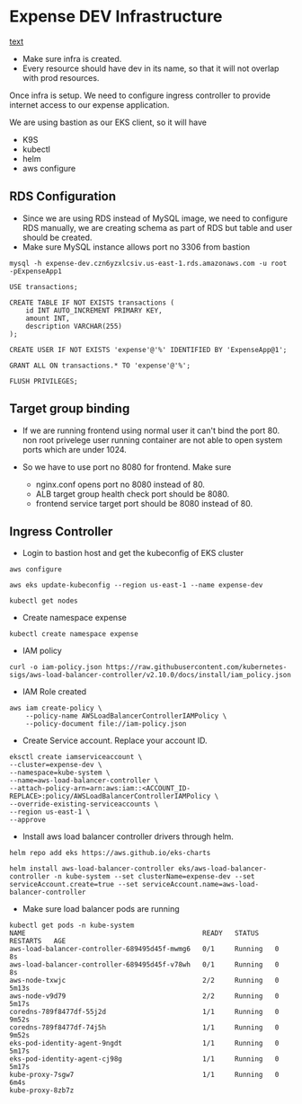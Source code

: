 # Expense DEV Infrastructure 

<!-- ![alt text](jenkins-parallel-infra.drawio.svg) -->
[text](.$jenkins-parallel-infra.drawio.svg.bkp)


- Make sure infra is created.
- Every resource should have dev in its name, so that it will not overlap with prod resources.

Once infra is setup. We need to configure ingress controller to provide internet access to our expense application.

We are using bastion as our EKS client, so it will have

- K9S
- kubectl
- helm
- aws configure

## RDS Configuration

- Since we are using RDS instead of MySQL image, we need to configure RDS manually, we are creating schema as part of RDS but table and user should be created.
- Make sure MySQL instance allows port no 3306 from bastion

```
mysql -h expense-dev.czn6yzxlcsiv.us-east-1.rds.amazonaws.com -u root -pExpenseApp1
```

```
USE transactions;
```

```
CREATE TABLE IF NOT EXISTS transactions (
    id INT AUTO_INCREMENT PRIMARY KEY,
    amount INT,
    description VARCHAR(255)
);
```
```
CREATE USER IF NOT EXISTS 'expense'@'%' IDENTIFIED BY 'ExpenseApp@1';
```

```
GRANT ALL ON transactions.* TO 'expense'@'%';
```

```
FLUSH PRIVILEGES;
```


## Target group binding

- If we are running frontend using normal user it can't bind the port 80. non root privelege user running container are not able to open system ports which are under 1024.

- So we have to use port no 8080 for frontend. Make sure
    + nginx.conf opens port no 8080 instead of 80.
    + ALB target group health check port should be 8080.
    + frontend service target port should be 8080 instead of 80.

## Ingress Controller

- Login to bastion host and get the kubeconfig of EKS cluster

```
aws configure
```

```
aws eks update-kubeconfig --region us-east-1 --name expense-dev
```

```
kubectl get nodes
```

- Create namespace expense
```
kubectl create namespace expense
```

- IAM policy
```
curl -o iam-policy.json https://raw.githubusercontent.com/kubernetes-sigs/aws-load-balancer-controller/v2.10.0/docs/install/iam_policy.json
```


- IAM Role created

```
aws iam create-policy \
    --policy-name AWSLoadBalancerControllerIAMPolicy \
    --policy-document file://iam-policy.json
```


- Create Service account. Replace your account ID.

```
eksctl create iamserviceaccount \
--cluster=expense-dev \
--namespace=kube-system \
--name=aws-load-balancer-controller \
--attach-policy-arn=arn:aws:iam::<ACCOUNT_ID-REPLACE>:policy/AWSLoadBalancerControllerIAMPolicy \
--override-existing-serviceaccounts \
--region us-east-1 \
--approve
```

- Install aws load balancer controller drivers through helm.
```
helm repo add eks https://aws.github.io/eks-charts
```

```
helm install aws-load-balancer-controller eks/aws-load-balancer-controller -n kube-system --set clusterName=expense-dev --set serviceAccount.create=true --set serviceAccount.name=aws-load-balancer-controller
```

- Make sure load balancer pods are running

```
kubectl get pods -n kube-system
NAME                                            READY   STATUS    RESTARTS   AGE
aws-load-balancer-controller-689495d45f-mwmg6   0/1     Running   0          8s
aws-load-balancer-controller-689495d45f-v78wh   0/1     Running   0          8s
aws-node-txwjc                                  2/2     Running   0          5m13s
aws-node-v9d79                                  2/2     Running   0          5m17s
coredns-789f8477df-55j2d                        1/1     Running   0          9m52s
coredns-789f8477df-74j5h                        1/1     Running   0          9m52s
eks-pod-identity-agent-9ngdt                    1/1     Running   0          5m17s
eks-pod-identity-agent-cj98g                    1/1     Running   0          5m17s
kube-proxy-7sgw7                                1/1     Running   0          6m4s
kube-proxy-8zb7z  
```
